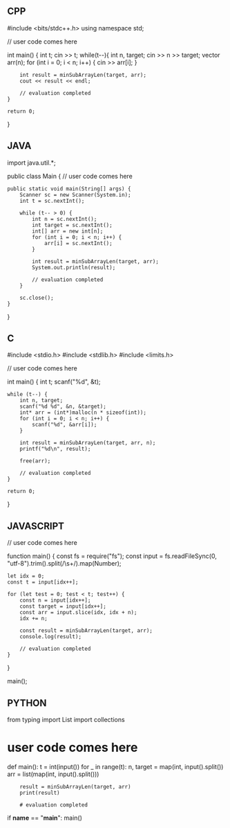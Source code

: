 ## CPP

#include <bits/stdc++.h>
using namespace std;

// user code comes here

int main() {
    int t;
    cin >> t;
    while(t--){
        int n, target;
        cin >> n >> target;
        vector<int> arr(n);
        for (int i = 0; i < n; i++) {
            cin >> arr[i];
        }

        int result = minSubArrayLen(target, arr);
        cout << result << endl;

        // evaluation completed
    }

    return 0;
}

## JAVA

import java.util.*;

public class Main {
    // user code comes here

    public static void main(String[] args) {
        Scanner sc = new Scanner(System.in);
        int t = sc.nextInt();

        while (t-- > 0) {
            int n = sc.nextInt();
            int target = sc.nextInt();
            int[] arr = new int[n];
            for (int i = 0; i < n; i++) {
                arr[i] = sc.nextInt();
            }

            int result = minSubArrayLen(target, arr);
            System.out.println(result);

            // evaluation completed
        }

        sc.close();
    }
}

## C

#include <stdio.h>
#include <stdlib.h>
#include <limits.h>

// user code comes here

int main() {
    int t;
    scanf("%d", &t);

    while (t--) {
        int n, target;
        scanf("%d %d", &n, &target);
        int* arr = (int*)malloc(n * sizeof(int));
        for (int i = 0; i < n; i++) {
            scanf("%d", &arr[i]);
        }

        int result = minSubArrayLen(target, arr, n);
        printf("%d\n", result);

        free(arr);

        // evaluation completed
    }

    return 0;
}

## JAVASCRIPT

// user code comes here

function main() {
    const fs = require("fs");
    const input = fs.readFileSync(0, "utf-8").trim().split(/\s+/).map(Number);

    let idx = 0;
    const t = input[idx++];

    for (let test = 0; test < t; test++) {
        const n = input[idx++];
        const target = input[idx++];
        const arr = input.slice(idx, idx + n);
        idx += n;

        const result = minSubArrayLen(target, arr);
        console.log(result);

        // evaluation completed
    }
}

main();

## PYTHON

from typing import List
import collections

# user code comes here

def main():
    t = int(input())
    for _ in range(t):
        n, target = map(int, input().split())
        arr = list(map(int, input().split()))

        result = minSubArrayLen(target, arr)
        print(result)

        # evaluation completed

if __name__ == "__main__":
    main()